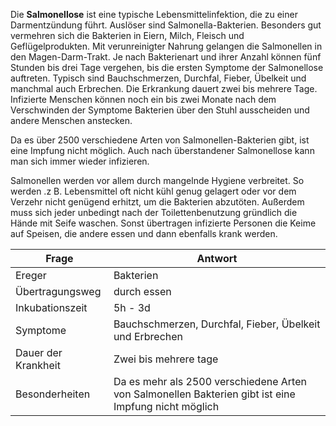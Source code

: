Die **Salmonellose** ist eine typische Lebensmittelinfektion, die zu einer Darmentzündung führt. Auslöser sind Salmonella-Bakterien. Besonders gut vermehren sich die Bakterien in Eiern, Milch, Fleisch und Geflügelprodukten. Mit verunreinigter Nahrung gelangen die Salmonellen in den Magen-Darm-Trakt. Je nach Bakterienart und ihrer Anzahl können fünf Stunden bis drei Tage vergehen, bis die ersten Symptome der Salmonellose auftreten. Typisch sind Bauchschmerzen, Durchfal, Fieber, Übelkeit und manchmal auch Erbrechen. Die Erkrankung dauert zwei bis mehrere Tage. Infizierte Menschen können noch ein bis zwei Monate nach dem Verschwinden der Symptome Bakterien über den Stuhl ausscheiden und andere Menschen anstecken.

Da es über 2500 verschiedene Arten von Salmonellen-Bakterien gibt, ist eine Impfung nicht möglich. Auch nach überstandener Salmonellose kann man sich immer wieder infizieren.

Salmonellen werden vor allem durch mangelnde Hygiene verbreitet. So werden .z B. Lebensmittel oft nicht kühl genug gelagert oder vor dem Verzehr nicht genügend erhitzt, um die Bakterien abzutöten. Außerdem muss sich jeder unbedingt nach der Toilettenbenutzung gründlich die Hände mit Seife waschen. Sonst übertragen infizierte Personen die Keime auf Speisen, die andere essen und dann ebenfalls krank
werden.

| Frage               | Antwort                                                                                              |
| ------------------- | ---------------------------------------------------------------------------------------------------- |
| Ereger              | Bakterien                                                                                            |
| Übertragungsweg     | durch essen                                                                                          |
| Inkubationszeit     | 5h - 3d                                                                                              |
| Symptome            | Bauchschmerzen, Durchfal, Fieber, Übelkeit und Erbrechen                                             |
| Dauer der Krankheit | Zwei bis mehrere tage                                                                                |
| Besonderheiten      | Da es mehr als 2500 verschiedene Arten von Salmonellen Bakterien gibt ist eine Impfung nicht möglich |
